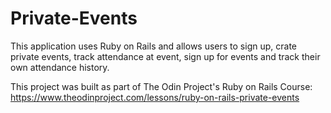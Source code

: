 # Private-Events
  This application uses Ruby on Rails and allows users to sign up, crate private events, track attendance at event, sign up for events and track their own attendance history.

This project was built as part of The Odin Project's Ruby on Rails Course:
https://www.theodinproject.com/lessons/ruby-on-rails-private-events

